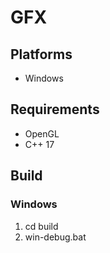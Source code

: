 # GFX

## Platforms
- Windows

## Requirements
- OpenGL
- C++ 17

## Build
### Windows
1. cd build
2. win-debug.bat